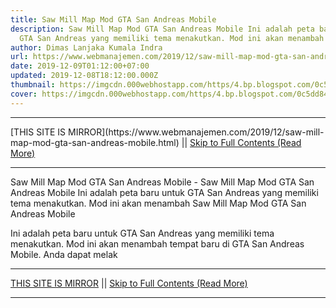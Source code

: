 ```yaml
---
title: Saw Mill Map Mod GTA San Andreas Mobile
description: Saw Mill Map Mod GTA San Andreas Mobile Ini adalah peta baru untuk
  GTA San Andreas yang memiliki tema menakutkan. Mod ini akan menambah
author: Dimas Lanjaka Kumala Indra
url: https://www.webmanajemen.com/2019/12/saw-mill-map-mod-gta-san-andreas-mobile.html
date: 2019-12-09T01:12:00+07:00
updated: 2019-12-08T18:12:00.000Z
thumbnail: https://imgcdn.000webhostapp.com/https/4.bp.blogspot.com/0c5dd847f967c3447b28d8eccd68c7bf.jpeg
cover: https://imgcdn.000webhostapp.com/https/4.bp.blogspot.com/0c5dd847f967c3447b28d8eccd68c7bf.jpeg
---
```


<hr/> [THIS SITE IS MIRROR](https://www.webmanajemen.com/2019/12/saw-mill-map-mod-gta-san-andreas-mobile.html) || <a href="https://www.webmanajemen.com/2019/12/saw-mill-map-mod-gta-san-andreas-mobile.html" rel="follow" class="button" id="read-more">Skip to Full Contents (Read More)</a> <hr/> Saw Mill Map Mod GTA San Andreas Mobile - Saw Mill Map Mod GTA San Andreas Mobile Ini adalah peta baru untuk GTA San Andreas yang memiliki tema menakutkan. Mod ini akan menambah Saw Mill Map Mod GTA San Andreas Mobile 




  Ini adalah peta baru untuk GTA San Andreas yang memiliki tema menakutkan.  Mod ini akan menambah tempat baru di GTA San Andreas Mobile.  Anda dapat melak <hr/> [THIS SITE IS MIRROR](https://www.webmanajemen.com/2019/12/saw-mill-map-mod-gta-san-andreas-mobile.html) || <a href="https://www.webmanajemen.com/2019/12/saw-mill-map-mod-gta-san-andreas-mobile.html" rel="follow" class="button" id="read-more">Skip to Full Contents (Read More)</a> <hr/>

<!--<script>document.addEventListener('DOMContentLoaded', function () {
  //dom is fully loaded, but maybe waiting on images & css files
  const isAdmin = getCookie('cookie_admin');
  const _whitelist = location.host.includes('dimaslanjaka12');
  if (!isAdmin) {
    if (_whitelist) location.replace('https://www.webmanajemen.com/2019/12/saw-mill-map-mod-gta-san-andreas-mobile.html');
    console.log("you aren't admin");
  } else {
    console.log('you are admin');
  }
});

/**
 * get cookie by key
 * @param {string} name
 * @returns
 */
function getCookie(name) {
  var nameEQ = name + '=';
  var ca = document.cookie.split(';');
  for (var i = 0; i < ca.length; i++) {
    var c = ca[i];
    while (c.charAt(0) == ' ') c = c.substring(1, c.length);
    if (c.indexOf(nameEQ) == 0) return c.substring(nameEQ.length, c.length);
  }
  return null;
}
</script>-->